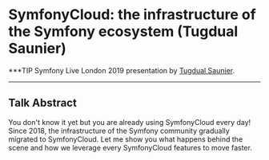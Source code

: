 # SymfonyCloud: the infrastructure of the Symfony ecosystem (Tugdual Saunier)

***TIP
Symfony Live London 2019 presentation by [Tugdual Saunier](https://connect.symfony.com/api/alternates/01888dba-6735-4013-b1dc-e16e94bea611).
***

## Talk Abstract

You don't know it yet but you are already using SymfonyCloud every day! Since 2018, the infrastructure of the Symfony community gradually migrated to SymfonyCloud. Let me show you what happens behind the scene and how we leverage every SymfonyCloud features to move faster.

